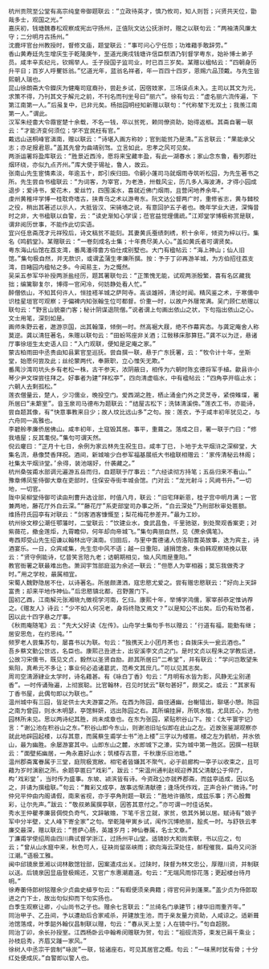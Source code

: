 <!-- { "loadSidebar": true } -->
	杭州贡院至公堂有高宗纯皇帝御题联云：“立政待英才，慎乃攸司，知人则哲；兴贤共天位，勖哉多士，观国之光。”
	嘉庆初，钱塘魏春松观察成宪出守扬州，正值阮文达公抚浙时，赠之以联句云：“两袖清风廉太守；二分明月古扬州。”
	沈鹿坪官台州教授时，督修文庙，题堂联云：“事可问心宁任怨；功难藉手敢辞劳。”
	香山黄寿廷先生增庆生于乾隆庚午，至道光庚戌钱塘许信臣祭洒乃钊督学粤东，始补博士弟子员。咸丰辛亥纪元，钦赐举人。壬子授国子监司业，时已百三岁矣。某赠以楹帖云：“四朝身历升平日；百岁人呼矍铄翁。”忆道光年，蓝翁名祥者，年一百四十四岁，恩赐六品顶戴。与先生皆熙朝人瑞也。
	昆山徐朗斋大令鑅庆为健庵司寇裔孙，尝赴乡试，因宿妓家，三场误点未入。主司以其文为元，求策不得，乃刊其文于解元之前，不刊名而刊坐号曰“丽六”。徐有句云：“虚名丽六流传遍，下第江南第一人。”后虽复中，已非元矣。杨拙园明经知新赠以联句：“代称辇下无双土；我羡江南第一人。”谓此。
	汉军朱经畬大令霺宦楚十余载，不名一钱，卒以贫死，赖同僚资助，始得返柩。其斋自署一联云：“才能济变何须位；学不宜民枉有官。”
	戴远山送桐峰官滇南，赠以联云：“诗堪入画方称妙；官到能贫乃是清。”五言联云：“果能承父志；亦足报君恩。”盖其先曾为曲靖别驾。立言如此，忠孝之风可见矣。
	两浙运署将盈库联云：“胜景近西泠，愿将来宝藏丰盈，有此一湖春水；家山念东鲁，看列郡灶烟环绕，亦似九点齐州。”库大使于锡祉，鲁人，故云。
	张南山先生宦情素淡，年逾五十，即引疾归田。令嗣小蓬司马就烟雨寺筑听松园，为先生著书之所。先生尝自书楹联云：“为词客，为宰官，为老渔，卅载风尘，历几多人海波涛，才得小园成退步；爱诗书，爱花木，爱丝竹，四围溪水，喜就近佛门烟雨，且营闲地养余年。”
	虔州黄稚坪学博一桂耽奇嗜古，挟青乌之术以游粤东。阮文达公督两广时，重修省志，黄与雠校之役，稍出其著述以示人，大抵皆汉、宋骑墙之说，有意回护五子者也。晚年学业大进，深悔昔时之非，大书楹联以自警，云：“读史渐知心学误；莅官益觉理儒疏。”江郑堂学博极称赏是联，谓非阅历世事，不能作此切实语。
	宜兴任息斋茂才元祥殁后，诗文稿贫不能刻。其妻黄氏蚕绩刺绣，积十余年，倾资为梓以行。集名《鸣鹤堂》。某赠联云：“一卷刻成名士集；十年费尽美人心。”盖如黄氏者可谓贤矣。
	粤东海山仙馆在荔支湾，番禺潘得畬方伯仕成别墅也。大门有楹帖云：“海上神山；仙人旧馆。”集句极自然，并无款识，或谓孟蒲生孝廉所撰。按：予于丁卯再游羊城，为方伯招往荔支湾，目睹园内楹帖之多。今闻易主，为之慨然。
	吴采五参军华补授两浙盐经历，题其署联句云：“正策愧无能，试观两浙殷繁，喜有名区藏我拙；编篱聊复尔，博得一官闲冷，何妨静处看人忙。”
	醉僧依山，不知其何许人，恒挂褡羊城之萨阿寺。高谈雄辨，清论时闻。精风鉴之术，于寒儒中识桂星垣官可观察；于偏裨内知张翰生位可都督。价重一时，以故户外屦常满。吴门顾仁舫赠以联句云：“野言山貌豪门客；秘计阴谋退院僧。”说者谓上句画出依山之状，下句指出依山之心。文士用笔，深刻如是。
	画师朱野云者，遨游京国，出其翰藻，倾倒一时。然高裾大屐，绝不作幕宾态。与龚定庵舍人称莫逆。龚以清狂著名，朱赠以联句云：“田蚡骂座非关酒；江斅移床那算狂。”龚不以为迂，悬诸厅事徐垣生太史语人曰：“入门观联，便知是定庵之家。”
	蒙古柏雨田中丞贵由知县累官至巡抚。尝自撰一联，悬于广东抚署，云：“牧令计十年，坐斯堂，始愿何尝及此；丝纶蒙两代，奉厥职，立心惟矢无欺。”
	番禺沙湾司坑头乡有老松一株，古干参天，浓阴蔽日，相传为六朝时陈玄德将军手植。歙县许小琴少尹文琛尝往拜之。好事者为建“拜松亭”，四向清虚临水，中有楹帖云：“四角亭开临止水；六朝人去剩孤松。”
	莲衣僧量云，楚人，少习儒业，晚投空门。爱西湖之胜，栖止涌金门外之灵芝寺，紧傍雉堞，署所居曰“未簛室”。音玉泉司马德布为题联云：“结屋古松下；洗钵清溪傍。”莲衣工书，亦能诗，尝自题其像，有“快意事教来日少；故人坟比远山多”之句。按：莲衣，予于咸丰初年犹见之，与六舟同一高雅也。
	李碧舲孝廉侨居佛山。咸丰初年，土寇毁其居。事平，重葺之。落成之日，署一联于门曰：“修我墙屋；反其耄倪。”集句可谓天然。
	倪云癯曰：“正月十七日，余例为家云林先生祝生日。咸丰丁巳，卜地于太平烟浒之深柳堂，大集名流，悬像焚香拜祝。酒间，新城喻少白参军福基展纸大书楹联相赠云：‘家传清秘云林阁；社集太平烟浒堂。’余得，装池端好，什袭藏之。”
	杭州桑弢甫水部调元遍游五岳而归，自题联于厅事云：“六经读彻方持笔；五岳归来不看山。”
	豫章傅凤笙侍御大章在吏部时，住保安寺街丰城会馆。门对云：“龙光射斗；风阙书升。”一切地，一切官。
	陇中吴柳堂侍御可读由刑曹升选诠部，时值八月，联云：“旧宅拜新恩，桂子宫中明月满；一官兼两地，藤花厅外白云深。”“藤花厅”系吏部堂司办事之所，“白云深处”乃刑部秋审处匾额。
	维扬苻氏园亭有对联云：“剑客酒客慷慨至；梨花梅花参差开。”最为工妙。
	杭州徐文穆公潮任鄂藩时，二堂联云：“饮建业水，食武昌鱼，千里驰驱，到处聚观香案吏；对紫薇花，撤金莲炬，九霄瞻仰，何年却向帝城飞。”集句典丽自然，见《蔗余偶笔》。
	粤西郑受山先生绍谦以翰林出守滇南。归田后，与里中耆德诸人仿洛阳耆英故事，迭为宾主，诗酒宴乐。一日，众宾咸集，先生忽中风不语；越一日重阳，遽捐馆舍。朱伯韩观察琦挽以联云：“贤守例能诗，忆昔笑言陪九老；诘朝期相见，恼人风雨是重阳。”
	教官衙署之联最难出色。萧润宇驾部庭滋为余述一联云：“但愿人为宰相器；莫忘我做秀才时。”用之学校，最属相宜。
	宋蜀人魏野隐居不仕，以诗著名。所居颇潇洒，寇忠愍尤爱之。尝有赠忠愍联云：“好向上天辞富贵；却来平地作神仙。”后忠愍镇北都，召野置门下。
	国初乙酉，江南解元张湘晓九徵视学河南，乞归。康熙十年，举博学鸿儒，冢宰郝恭定惟讷荐之。《赠友人》诗云：“少不如人何况老，身将终隐又焉文？”以是知公不出矣。后仍有劝驾者，因以此十四字悬之厅事。
	《秋雨庵随笔》云：“先大父好读《左传》。山舟学士集句手书以赠云：‘行道有福，能勤有继；居安思危，在约思纯。’”
	频罗老人尝集苏句，屡喜书以为联。句云：“独携天上小团月茶也；自拨床头一瓮云酒也。”
	吾乡蔡文勤公世远，名臣也。康熙己丑进士，出安溪李文贞之门。是时文贞以程朱之学教后进，公故习宋儒书，既见文贞，毅然以圣贤自励。颜其所居曰“二希堂”，并有联云：“学问岂敢望朱紫阳，真希元不多让；事业何必追诸葛武，范希文其庶几。”可以见其志矣。
	周司空清源肄业太学时，诗名藉甚。有《咏白丁香》句云：“月明有水皆为影，风静无尘别递香”。一时传诵殆遍，上彻宸聪。比官翰林，召见时犹云“联句甚好”，颇奖之。或云：“其家有丁香书屋，此偶句即以为联也。”
	温州城中有三园，皆足供士大夫游宴之所。在西为陈园，曲径通幽，台榭错出，聊堪小憩。陈园之南为曾园，则水木明瑟，亭馆鲜妍，远出陈园之右。其所编挂屏，所筑水槛，尤具匠心，为他园林所未见。思以两诗纪其胜，尚未成章也。在东为张园，紧贴积谷山下。按：《太平寰宇记》言：“谢公池在积谷山之东。”积谷山即今东山，则谢池旧址似即在此山之左。近故张鉴湖观察亦就此地辟园起楼，以存其意，而属蔡生甫学士书“池上楼”三字以为楼匾。楼之左为鹤舫，并水依山，最为幽胜。余屡游宴其中。山即东山之麓，水即城下之濠，实为城中第一胜区。因撰一柱联云：“面壁拓幽居，一角永嘉好山水；筑楼存古意，千秋康乐旧池塘。”
	温州郡斋寓眷属于三堂，庭院极宽敞。相宅者皆嫌其不聚气，必于前廊构一亭子以收束之，且可藉为岁时演剧之所。余题亭匾曰“戏彩”，跋云：“宋温州通判赵岘迎养其父清献公于倅厅，构‘戏彩堂’，当时传为盛事。东坡、颍滨皆有诗。今资政公亦就养郡斋，而兹亭适成，因以名之，并请为撰楹联。”句云：“舞彩又成亭，故事远惭清献德；逢场凭作戏，正声合补广微诗。”时仲兄平仲由内阁请假，南来省视，亦于亭角附题一联云：“胜地许循陔，成兹乐事；齐心殷舞彩，让尔先声。”跋云：“敬叔弟属撰亭联，因答其意付之。”亦可谓一时佳话矣。
	秀水王仲瞿孝廉昙倜傥负奇气，文辞敏赡，下笔千言立就，家贫，依其外舅以居。赋诗有“娘子军中分半壁，丈人峰下寄全家”之句。举乾隆甲寅乡试，闱作沉博绝丽，脍炙一时。与舒铁云孝廉交最深，赠以联云：“菩萨心肠，英雄岁月；神仙眷属，名士文章。”
	丁濂甫学使绍周由四川典试督学浙江，过扬州平山堂。适镜妙大和尚索联，书以应之，句云；“曾从山水窟中来，秋色可人，征袂尚留巫峡雨；欲向海云深处住，邮程催我，扁舟又问浙江潮。”语极工雅。
	闽中邱镜泉景湘以词林散馆铨部，因案遣戍出关。过陕时，陕督为林文忠公，厚赠川资，并制联以送。后镜泉因显庙登极赐还，又官广东惠潮嘉道。句云：“无端风雨惊花落；更起楼台待月明。”
	徐寿蘅侍郎树铭赠余少贞曲史植亨句云：“有暇便须亲典籍；得官何异到蓬莱。”盖少贞为侍郎取进之门下士，故出句似抑而下句实扬也。
	白季生观察让卿，小山尚书之子也。赠余七言联云：“兰绮名门承建节；棣华旧雨重齐年。”
	同治甲子、乙丑间，予以遭劫后合家戒杀，并建放生池，而于亲友量力资助，人咸谅之。适新葺池馆落成，叶季韶外翰仪昌制联以赠，句云：“春从天上至；人在镜中行。”句自超脱。
	同治丁卯，余长孙授室。江西杨卧云中翰希闵赠联为贺，句云：“祖砚流芬，束发已肩千乘业；孙枝启秀，齐眉又踵一家风。”
	徐树人中丞宗干尝制“咏炭”一联，铭诸座右，可见其居官之概。句云：“一味黑时犹有骨；十分红处便成灰。”自警即以警人也。
